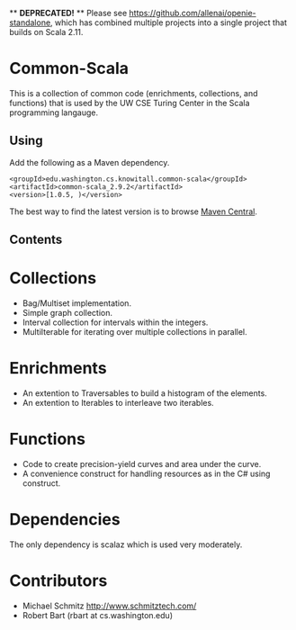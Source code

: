** **DEPRECATED!** ** Please see https://github.com/allenai/openie-standalone, which has combined multiple projects into a single project that builds on Scala 2.11.

# Common-Scala

This is a collection of common code (enrichments, collections, and functions)
that is used by the UW CSE Turing Center in the Scala programming langauge.

## Using

Add the following as a Maven dependency.

    <groupId>edu.washington.cs.knowitall.common-scala</groupId>
    <artifactId>common-scala_2.9.2</artifactId>
    <version>[1.0.5, )</version>

The best way to find the latest version is to browse [Maven Central](http://search.maven.org/#search%7Cga%7C1%7Cg%3A%22edu.washington.cs.knowitall%22).

## Contents

# Collections

* Bag/Multiset implementation.
* Simple graph collection.
* Interval collection for intervals within the integers.
* MultiIterable for iterating over multiple collections in parallel.

# Enrichments

* An extention to Traversables to build a histogram of the elements.
* An extention to Iterables to interleave two iterables.

# Functions

* Code to create precision-yield curves and area under the curve.
* A convenience construct for handling resources as in the C# using construct.

# Dependencies

The only dependency is scalaz which is used very moderately.

# Contributors

* Michael Schmitz <http://www.schmitztech.com/>
* Robert Bart (rbart at cs.washington.edu)
